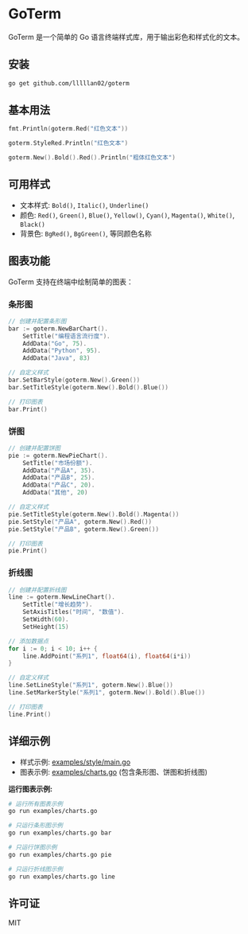 # GoTerm

GoTerm 是一个简单的 Go 语言终端样式库，用于输出彩色和样式化的文本。

## 安装

```bash
go get github.com/lllllan02/goterm
```

## 基本用法

```go
fmt.Println(goterm.Red("红色文本"))

goterm.StyleRed.Println("红色文本")

goterm.New().Bold().Red().Println("粗体红色文本")
```

## 可用样式

- 文本样式: `Bold()`, `Italic()`, `Underline()`
- 颜色: `Red()`, `Green()`, `Blue()`, `Yellow()`, `Cyan()`, `Magenta()`, `White()`, `Black()`
- 背景色: `BgRed()`, `BgGreen()`, 等同颜色名称

## 图表功能

GoTerm 支持在终端中绘制简单的图表：

### 条形图

```go
// 创建并配置条形图
bar := goterm.NewBarChart().
    SetTitle("编程语言流行度").
    AddData("Go", 75).
    AddData("Python", 95).
    AddData("Java", 83)

// 自定义样式
bar.SetBarStyle(goterm.New().Green())
bar.SetTitleStyle(goterm.New().Bold().Blue())

// 打印图表
bar.Print()
```

### 饼图

```go
// 创建并配置饼图
pie := goterm.NewPieChart().
    SetTitle("市场份额").
    AddData("产品A", 35).
    AddData("产品B", 25).
    AddData("产品C", 20).
    AddData("其他", 20)

// 自定义样式
pie.SetTitleStyle(goterm.New().Bold().Magenta())
pie.SetStyle("产品A", goterm.New().Red())
pie.SetStyle("产品B", goterm.New().Green())

// 打印图表
pie.Print()
```

### 折线图

```go
// 创建并配置折线图
line := goterm.NewLineChart().
    SetTitle("增长趋势").
    SetAxisTitles("时间", "数值").
    SetWidth(60).
    SetHeight(15)

// 添加数据点
for i := 0; i < 10; i++ {
    line.AddPoint("系列1", float64(i), float64(i*i))
}

// 自定义样式
line.SetLineStyle("系列1", goterm.New().Blue())
line.SetMarkerStyle("系列1", goterm.New().Bold().Blue())

// 打印图表
line.Print()
```

## 详细示例

- 样式示例: [examples/style/main.go](examples/style/main.go)
- 图表示例: [examples/charts.go](examples/charts.go) (包含条形图、饼图和折线图)

**运行图表示例:**

```bash
# 运行所有图表示例
go run examples/charts.go

# 只运行条形图示例
go run examples/charts.go bar

# 只运行饼图示例
go run examples/charts.go pie

# 只运行折线图示例
go run examples/charts.go line
```

## 许可证

MIT 